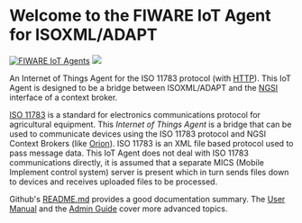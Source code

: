 # Welcome to the FIWARE IoT Agent for ISOXML/ADAPT

[![FIWARE IoT Agents](https://nexus.lab.fiware.org/repository/raw/public/badges/chapters/iot-agents.svg)](https://www.fiware.org/developers/catalogue/)
[![](https://nexus.lab.fiware.org/repository/raw/public/badges/stackoverflow/iot-agents.svg)](https://stackoverflow.com/questions/tagged/fiware+iot)

An Internet of Things Agent for the ISO 11783 protocol (with [HTTP](https://www.w3.org/Protocols/)). This IoT Agent is
designed to be a bridge between ISOXML/ADAPT and the
[NGSI](https://swagger.lab.fiware.org/?url=https://raw.githubusercontent.com/FIWARE/specifications/master/OpenAPI/ngsiv2/ngsiv2-openapi.json)
interface of a context broker.

[ISO 11783](https://www.iso.org/obp/ui/#iso:std:iso:11783:-10:ed-2:v1:en) is a standard for electronics communications
protocol for agricultural equipment. This _Internet of Things Agent_ is a bridge that can be used to communicate devices
using the ISO 11783 protocol and NGSI Context Brokers (like [Orion](https://github.com/telefonicaid/fiware-orion)). ISO
11783 is an XML file based protocol used to pass message data. This IoT Agent does not deal with ISO 11783
communications directly, it is assumed that a separate MICS (Mobile Implement control system) server is present which in
turn sends files down to devices and receives uploaded files to be processed.

Github's [README.md](https://github.com/telefonicaid/iotagent-ul/blob/master/README.md) provides a good documentation
summary. The [User Manual](usermanual.md) and the [Admin Guide](installationguide.md) cover more advanced topics.
